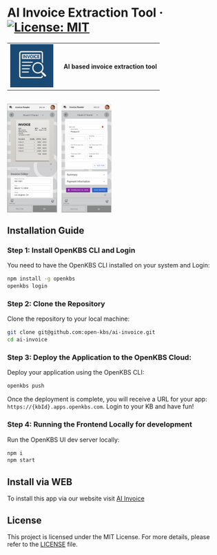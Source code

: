 # AI Invoice Extraction Tool &middot; [![License: MIT](https://img.shields.io/badge/License-MIT-green.svg)](https://github.com/open-kbs/{{{openkbs.repo}}}/blob/main/LICENSE)

<table>
  <tr>
    <td>
      <img src="app/icon.png" alt="App Icon" style="width: 100px; margin-right: 10px;">
    </td>
    <td>
      <strong>AI based invoice extraction tool</strong>
    </td>
  </tr>
</table>

<br />

<div style="display: flex; flex-direction: row;">
    <img src="app/screenshots/1.png" alt="Screenshot 1" style="width: 23%; margin-right: 10px;">
    <img src="app/screenshots/2.png" alt="Screenshot 2" style="width: 23%; margin-right: 10px;">
</div>

## Installation Guide

### Step 1: Install OpenKBS CLI and Login

You need to have the OpenKBS CLI installed on your system and Login:

```bash
npm install -g openkbs
openkbs login
```

### Step 2: Clone the Repository

Clone the repository to your local machine:

```bash
git clone git@github.com:open-kbs/ai-invoice.git
cd ai-invoice
```

### Step 3: Deploy the Application to the OpenKBS Cloud:
Deploy your application using the OpenKBS CLI:

```bash
openkbs push
```

Once the deployment is complete, you will receive a URL for your app: `https://{kbId}.apps.openkbs.com`.
Login to your KB and have fun!

### Step 4: Running the Frontend Locally for development

Run the OpenKBS UI dev server locally:

```bash
npm i
npm start
```

## Install via WEB
To install this app via our website visit [AI Invoice](https://openkbs.com/apps/ai-invoice/)


## License

This project is licensed under the MIT License. For more details, please refer to the [LICENSE](https://github.com/open-kbs/ai-invoice/blob/main/LICENSE) file.
